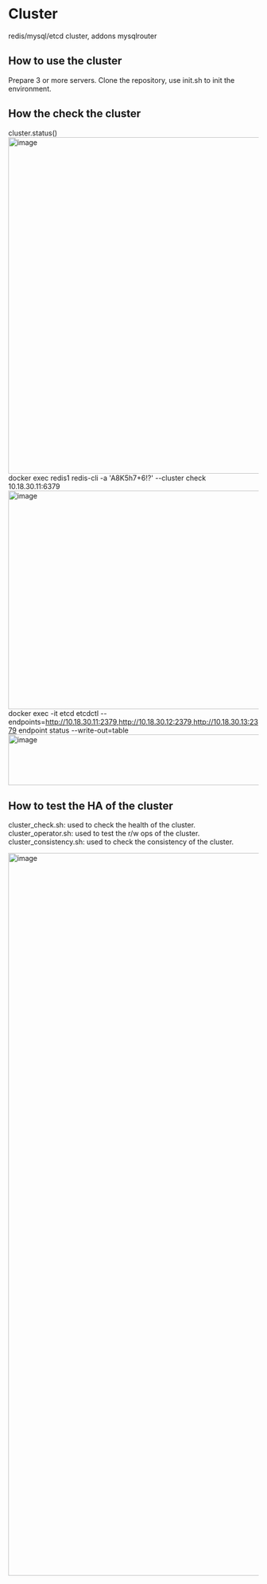 # Cluster
redis/mysql/etcd cluster, addons mysqlrouter 

## How to use the cluster
Prepare 3 or more servers. Clone the repository, use init.sh to init the environment.

## How the check the cluster
cluster.status()
<img width="651" height="676" alt="image" src="https://github.com/user-attachments/assets/ac3770da-f8e0-4213-a03b-f2031e72f3b5" />
docker exec redis1 redis-cli -a 'A8K5h7+6!?' --cluster check 10.18.30.11:6379
<img width="794" height="439" alt="image" src="https://github.com/user-attachments/assets/e1e2f9ad-2aac-46db-a6ff-c35e979b237e" />
docker exec -it etcd etcdctl   --endpoints=http://10.18.30.11:2379,http://10.18.30.12:2379,http://10.18.30.13:2379   endpoint status --write-out=table
<img width="1180" height="102" alt="image" src="https://github.com/user-attachments/assets/93080c62-531a-4f88-8177-91865354b8d2" />

## How to test the HA of the cluster
cluster_check.sh: used to check the health of the cluster.
cluster_operator.sh: used to test the r/w ops of the cluster.
cluster_consistency.sh: used to check the consistency of the cluster.

<img width="1986" height="1452" alt="image" src="https://github.com/user-attachments/assets/adb7250c-c32b-4965-b777-e6b8bcfa8a64" />
